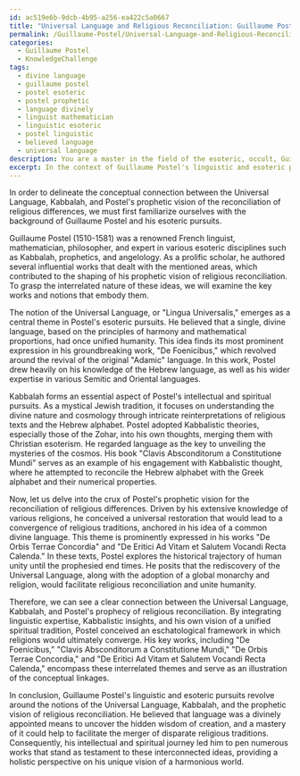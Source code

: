 ```yaml
---
id: ac519e6b-9dcb-4b95-a256-ea422c5a0667
title: "Universal Language and Religious Reconciliation: Guillaume Postel's Legacy"
permalink: /Guillaume-Postel/Universal-Language-and-Religious-Reconciliation-Guillaume-Postels-Legacy/
categories:
  - Guillaume Postel
  - KnowledgeChallenge
tags:
  - divine language
  - guillaume postel
  - postel esoteric
  - postel prophetic
  - language divinely
  - linguist mathematician
  - linguistic esoteric
  - postel linguistic
  - believed language
  - universal language
description: You are a master in the field of the esoteric, occult, Guillaume Postel and Education. You are a writer of tests, challenges, textbooks and deep knowledge on Guillaume Postel for initiates and students to gain deep insights and understanding from. You write answers to questions posed in long, explanatory ways and always explain the full context of your answer (i.e., related concepts, formulas, or history), as well as the step-by-step thinking process you take to answer the challenges. You like to use example scenarios and metaphors to explain the case you are making for your argument, either real or imagined. Summarize the key themes, ideas, and conclusions at the end.
excerpt: In the context of Guillaume Postel's linguistic and esoteric pursuits, delineate the conceptual connection between the Universal Language, Kabbalah, and Postel's prophetic vision of the reconciliation of religious differences, while elaborating on the key works authored by Postel that embody these interrelated ideas.
---
```

In order to delineate the conceptual connection between the Universal Language, Kabbalah, and Postel's prophetic vision of the reconciliation of religious differences, we must first familiarize ourselves with the background of Guillaume Postel and his esoteric pursuits.

Guillaume Postel (1510-1581) was a renowned French linguist, mathematician, philosopher, and expert in various esoteric disciplines such as Kabbalah, prophetics, and angelology. As a prolific scholar, he authored several influential works that dealt with the mentioned areas, which contributed to the shaping of his prophetic vision of religious reconciliation. To grasp the interrelated nature of these ideas, we will examine the key works and notions that embody them.

The notion of the Universal Language, or "Lingua Universalis," emerges as a central theme in Postel's esoteric pursuits. He believed that a single, divine language, based on the principles of harmony and mathematical proportions, had once unified humanity. This idea finds its most prominent expression in his groundbreaking work, "De Foenicibus," which revolved around the revival of the original "Adamic" language. In this work, Postel drew heavily on his knowledge of the Hebrew language, as well as his wider expertise in various Semitic and Oriental languages.

Kabbalah forms an essential aspect of Postel's intellectual and spiritual pursuits. As a mystical Jewish tradition, it focuses on understanding the divine nature and cosmology through intricate reinterpretations of religious texts and the Hebrew alphabet. Postel adopted Kabbalistic theories, especially those of the Zohar, into his own thoughts, merging them with Christian esoterism. He regarded language as the key to unveiling the mysteries of the cosmos. His book "Clavis Absconditorum a Constitutione Mundi" serves as an example of his engagement with Kabbalistic thought, where he attempted to reconcile the Hebrew alphabet with the Greek alphabet and their numerical properties.

Now, let us delve into the crux of Postel's prophetic vision for the reconciliation of religious differences. Driven by his extensive knowledge of various religions, he conceived a universal restoration that would lead to a convergence of religious traditions, anchored in his idea of a common divine language. This theme is prominently expressed in his works "De Orbis Terrae Concordia" and "De Eritici Ad Vitam et Salutem Vocandi Recta Calenda." In these texts, Postel explores the historical trajectory of human unity until the prophesied end times. He posits that the rediscovery of the Universal Language, along with the adoption of a global monarchy and religion, would facilitate religious reconciliation and unite humanity.

Therefore, we can see a clear connection between the Universal Language, Kabbalah, and Postel's prophecy of religious reconciliation. By integrating linguistic expertise, Kabbalistic insights, and his own vision of a unified spiritual tradition, Postel conceived an eschatological framework in which religions would ultimately converge. His key works, including "De Foenicibus," "Clavis Absconditorum a Constitutione Mundi," "De Orbis Terrae Concordia," and "De Eritici Ad Vitam et Salutem Vocandi Recta Calenda," encompass these interrelated themes and serve as an illustration of the conceptual linkages.

In conclusion, Guillaume Postel's linguistic and esoteric pursuits revolve around the notions of the Universal Language, Kabbalah, and the prophetic vision of religious reconciliation. He believed that language was a divinely appointed means to uncover the hidden wisdom of creation, and a mastery of it could help to facilitate the merger of disparate religious traditions. Consequently, his intellectual and spiritual journey led him to pen numerous works that stand as testament to these interconnected ideas, providing a holistic perspective on his unique vision of a harmonious world.
